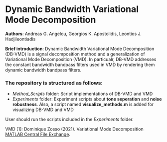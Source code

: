 # Dynamic Bandwidth Variational Mode Decomposition

**Authors**: Andreas G. Angelou, Georgios K. Apostolidis, Leontios J. Hadjileontiadis

**Brief introduction**: Dynamic Bandwidth Variational Mode Decomposition (DB-VMD) is a signal decomposition method and a generalization of Variational Mode Decomposition (VMD). In particualr, DB-VMD addresses the constant bandwidth bandpass filters used in VMD by rendering them dynamic bandwidth bandpass filters. 

### The repository is structured as follows:
- *Method_Scripts* folder: Script implementations of DB-VMD and VMD
- *Experiments* folder: Experiment scripts about **tone seperation** and **noise robustness**. Also, a script named **visualize_methods.m** is added for visualizing DB-VMD and VMD

User should run the scripts included in the *Experiments* folder.

VMD [1]: Dominique Zosso (2021). Variational Mode Decomposition [MATLAB Central File Exchange]([https://www.google.com](https://www.mathworks.com/matlabcentral/fileexchange/44765-variational-mode-decomposition)https://www.mathworks.com/matlabcentral/fileexchange/44765-variational-mode-decomposition).
